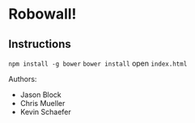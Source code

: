 # Robowall!

## Instructions

```npm install -g bower```
```bower install```
open `index.html`

Authors:
- Jason Block
- Chris Mueller
- Kevin Schaefer